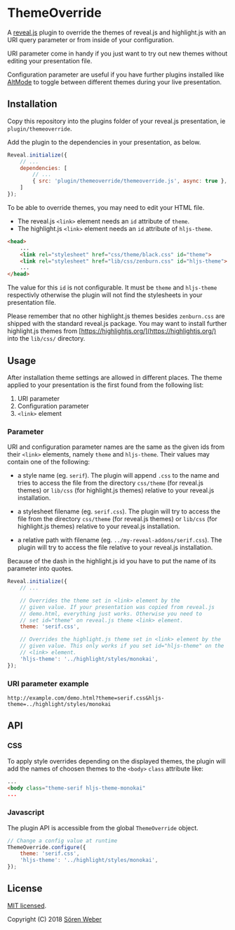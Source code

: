 # ThemeOverride

A [reveal.js](https://github.com/hakimel/reveal.js/) plugin to override the themes of reveal.js and highlight.js with an URI query parameter or from inside of your configuration.

URI parameter come in handy if you just want to try out new themes without editing your presentation file. 

Configuration parameter are useful if you have further plugins installed like [AltMode](https://github.com/McShelby/reveal-altmode) to toggle between different themes during your live presentation.

## Installation

Copy this repository into the plugins folder of your reveal.js presentation, ie ```plugin/themeoverride```.

Add the plugin to the dependencies in your presentation, as below.

```javascript
Reveal.initialize({
	// ...
	dependencies: [
		// ...
		{ src: 'plugin/themeoverride/themeoverride.js', async: true },
	]
});
```

To be able to override themes, you may need to edit your HTML file.

- The reveal.js  ```<link>``` element needs an ```id``` attribute of ```theme```.
- The highlight.js ```<link>``` element needs an ```id``` attribute of ```hljs-theme```.

```html
<head>
	...
	<link rel="stylesheet" href="css/theme/black.css" id="theme">
	<link rel="stylesheet" href="lib/css/zenburn.css" id="hljs-theme">
	...
</head>
```

The value for this ```id``` is not configurable. It must be ```theme``` and ```hljs-theme``` respectivly otherwise the plugin will not find the stylesheets in your presentation file.

Please remember that no other highlight.js themes besides ```zenburn.css``` are shipped with the standard reveal.js package. You may want to install further highlight.js themes from [https://highlightjs.org/](https://highlightjs.org/) into the ```lib/css/``` directory.

## Usage

After installation theme settings are allowed in different places. The theme applied to your presentation is the first found from the following list:

1. URI parameter
1. Configuration parameter
1. ```<link>``` element

### Parameter

URI and configuration parameter names are the same as the given ids from their ```<link>``` elements, namely ```theme``` and ```hljs-theme```. Their values may contain one of the following:

- a style name (eg. ```serif```). The plugin will append ```.css``` to the name and tries to access the file from the directory ```css/theme``` (for reveal.js themes) or ```lib/css``` (for highlight.js themes) relative to your reveal.js installation.

- a stylesheet filename (eg. ```serif.css```). The plugin will try to access the file from the directory ```css/theme``` (for reveal.js themes) or ```lib/css``` (for highlight.js themes) relative to your reveal.js installation.

- a relative path with filename (eg. ```../my-reveal-addons/serif.css```). The plugin will try to access the file relative to your reveal.js installation.

Because of the dash in the highlight.js id you have to put the name of its parameter into quotes.

```javascript
Reveal.initialize({
	// ...

	// Overrides the theme set in <link> element by the
	// given value. If your presentation was copied from reveal.js
	// demo.html, everything just works. Otherwise you need to
	// set id="theme" on reveal.js theme <link> element.
	theme: 'serif.css',

	// Overrides the highlight.js theme set in <link> element by the
	// given value. This only works if you set id="hljs-theme" on the
	// <link> element.
	'hljs-theme': '../highlight/styles/monokai',
});
```

### URI parameter example

```
http://example.com/demo.html?theme=serif.css&hljs-theme=../highlight/styles/monokai
```

## API

### CSS

To apply style overrides depending on the displayed themes, the plugin will add the names of choosen themes to the ```<body>``` ```class``` attribute like:

```html
...
<body class="theme-serif hljs-theme-monokai"
...
```

### Javascript

The plugin API is accessible from the global ```ThemeOverride``` object.

```javascript
// Change a config value at runtime
ThemeOverride.configure({
	theme: 'serif.css',
	'hljs-theme': '../highlight/styles/monokai',
});
```

## License

[MIT licensed](https://en.wikipedia.org/wiki/MIT_License).

Copyright (C) 2018 [Sören Weber](https://soeren-weber.de)

